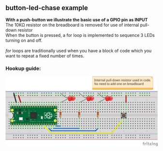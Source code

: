 ## button-led-chase example
**With a push-button we illustrate the basic use of a GPIO pin as INPUT** <br />
The 10KΩ resistor on the breadboard is removed for use of internal pull-down resistor<br />
When the button is pressed, a for loop is implemented to sequence 3 LEDs turning on and off. <br />
<br />
_for_ loops are traditionally used when you have a block of code which you want to repeat a fixed number of times.

### Hookup guide:

![schematic](button-led-chase.png)

